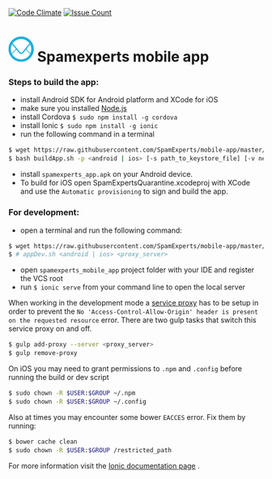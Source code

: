 [![Code Climate](https://codeclimate.com/github/SpamExperts/mobile-app/badges/gpa.svg)](https://codeclimate.com/github/SpamExperts/mobile-app) [![Issue Count](https://codeclimate.com/github/SpamExperts/mobile-app/badges/issue_count.svg)](https://codeclimate.com/github/SpamExperts/mobile-app)

# ![](img/se_logo.png) Spamexperts mobile app

### Steps to build the app:

- install Android SDK for Android platform and XCode for iOS
- make sure you installed [Node.js](http://nodejs.org/)
- install Cordova `$ sudo npm install -g cordova`
- install Ionic `$ sudo npm install -g ionic`
- run the following command in a terminal
```bash
$ wget https://raw.githubusercontent.com/SpamExperts/mobile-app/master/src/scripts/buildApp.sh 
$ bash buildApp.sh -p <android | ios> [-s path_to_keystore_file] [-v new_build_no] [-t path_to_local_template] [-d (debug when signed)] [-h (help)]
```
- install `spamexperts_app.apk` on your Android device.
- To build for iOS open SpamExpertsQuarantine.xcodeproj with XCode and use the `Automatic provisioning` to sign and build the app.

### For development:
- open a terminal and run the following command:
```bash
$ wget https://raw.githubusercontent.com/SpamExperts/mobile-app/master/src/scripts/appDev.sh && bash appDev.sh <android | ios> <proxy_server>
$ # appDev.sh <android | ios> <proxy_server>
```
- open `spamexperts_mobile_app` project folder with your IDE and register the VCS root
- run `$ ionic serve` from your command line to open the local server

When working in the development mode a [service proxy](http://ionicframework.com/docs/cli/test.html) has to be setup in order to prevent the `No 'Access-Control-Allow-Origin' header is present on the requested resource` error.
There are two gulp tasks that switch this service proxy on and off.
```bash
$ gulp add-proxy --server <proxy_server>
$ gulp remove-proxy
```

On iOS you may need to grant permissions to `.npm` and `.config` before running the build or dev script
```bash
$ sudo chown -R $USER:$GROUP ~/.npm
$ sudo chown -R $USER:$GROUP ~/.config
```
Also at times you may encounter some bower `EACCES` error. Fix them by running:
```bash
$ bower cache clean
$ sudo chown -R $USER:$GROUP /restricted_path
```

For more information visit the [Ionic documentation page](http://ionicframework.com/docs/guide/) .
